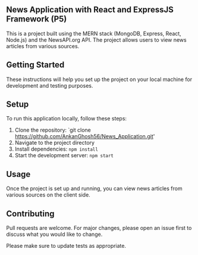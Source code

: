 ## News Application with React and ExpressJS Framework (P5)

This is a project built using the MERN stack (MongoDB, Express, React, Node.js) and the NewsAPI.org API. The project allows users to view news articles from various sources.

## Getting Started

These instructions will help you set up the project on your local machine for development and testing purposes.

## Setup

To run this application locally, follow these steps:

1. Clone the repository: `git clone https://github.com/AnkanGhosh56/News_Application.git'
2. Navigate to the project directory
3. Install dependencies: `npm install`
4. Start the development server: `npm start`


## Usage

Once the project is set up and running, you can view news articles from various sources on the client side.

## Contributing

Pull requests are welcome. For major changes, please open an issue first to discuss what you would like to change.

Please make sure to update tests as appropriate.